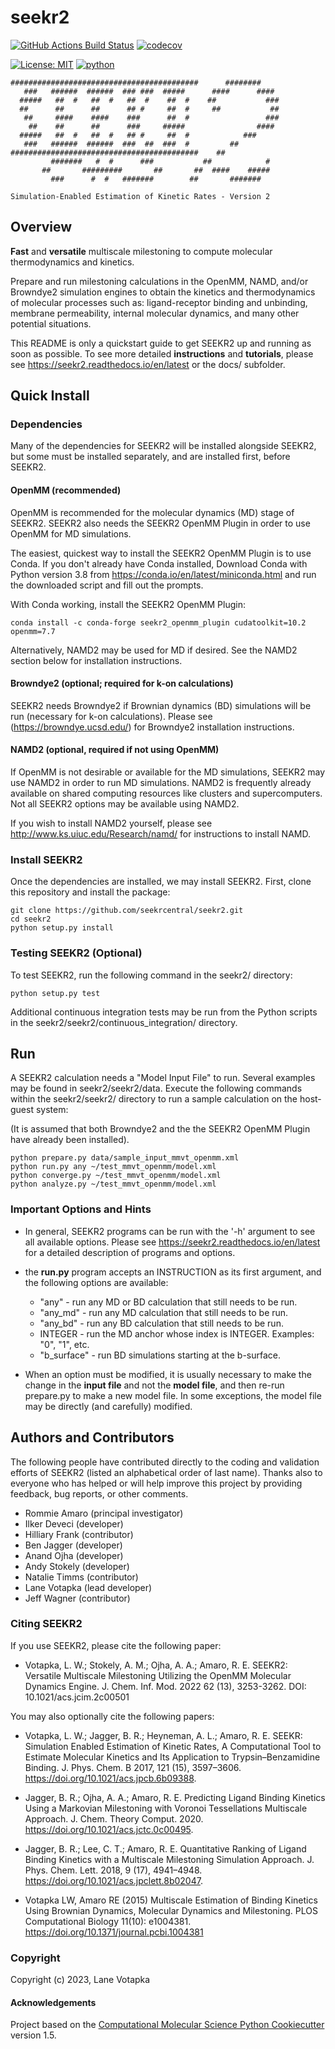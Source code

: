 seekr2
==============================
[//]: # (Badges)
[![GitHub Actions Build Status](https://github.com/seekrcentral/seekr2/workflows/CI/badge.svg)](https://github.com/seekrcentral/seekr2/actions?query=workflow%3ACI)
[![codecov](https://codecov.io/gh/seekrcentral/seekr2/branch/master/graph/badge.svg)](https://codecov.io/gh/seekrcentral/seekr2/branch/master)


[![License: MIT](https://img.shields.io/badge/License-MIT-yellow.svg)](https://opensource.org/licenses/MIT) [![python](https://img.shields.io/badge/python-3.8-blue.svg)](https://www.python.org/)


```
##########################################      ########
   ###   ######  ######  ### ###  #####      ####      ####
  #####   ##  #   ##  #   ##  #    ##  #    ##           ###
  ##      ##      ##      ## #     ##  #     ##           ##
   ##     ####    ####    ###      ##  #                 ###
    ##    ##      ##      ###     #####                ####
  #####   ##  #   ##  #   ## #     ##  #            ###
   ###   ######  ######  ###  ##  ###  #         ## 
##########################################    ##
         #######   #  #      ###           ##            #
       ##       #########       ##       ##  ####    #####
         ###      #  #   #######        ##       #######

Simulation-Enabled Estimation of Kinetic Rates - Version 2
```

## Overview
**Fast** and **versatile** multiscale milestoning to compute molecular 
thermodynamics and kinetics.

Prepare and run milestoning calculations in the OpenMM, NAMD, and/or Browndye2
simulation engines to obtain the kinetics and thermodynamics of molecular 
processes such as: ligand-receptor binding and unbinding, membrane 
permeability, internal molecular dynamics, and many other potential 
situations.

This README is only a quickstart guide to get SEEKR2 up and running as soon as
possible. To see more detailed **instructions** and **tutorials**, please see 
https://seekr2.readthedocs.io/en/latest or the docs/ subfolder.

## Quick Install

### Dependencies
Many of the dependencies for SEEKR2 will be installed alongside SEEKR2, but
some must be installed separately, and are installed first, before SEEKR2.

#### OpenMM (recommended)

OpenMM is recommended for the molecular dynamics (MD) stage of SEEKR2. SEEKR2 
also needs the SEEKR2 OpenMM Plugin in order to use OpenMM for MD simulations.

The easiest, quickest way to install the SEEKR2 OpenMM Plugin is to use
Conda. If you don't already have Conda installed, Download Conda with 
Python version 3.8 from 
https://conda.io/en/latest/miniconda.html and run the downloaded script and 
fill out the prompts. 

With Conda working, install the SEEKR2 OpenMM Plugin:

```
conda install -c conda-forge seekr2_openmm_plugin cudatoolkit=10.2 openmm=7.7
```

Alternatively, NAMD2 may be used for MD if desired. See the NAMD2 section
below for installation instructions.

#### Browndye2 (optional; required for k-on calculations)

SEEKR2 needs Browndye2 if Brownian dynamics (BD) simulations will be run 
(necessary for k-on calculations). Please see (https://browndye.ucsd.edu/) 
for Browndye2 installation instructions.

#### NAMD2 (optional, required if not using OpenMM)

If OpenMM is not desirable or available for the MD simulations, SEEKR2 may 
use NAMD2 in order to run MD simulations. NAMD2 is frequently already 
available on shared computing resources like clusters and supercomputers.
Not all SEEKR2 options may be available using NAMD2.

If you wish to install NAMD2 yourself, please see 
http://www.ks.uiuc.edu/Research/namd/ for instructions to install NAMD.

### Install SEEKR2

Once the dependencies are installed, we may install SEEKR2. First, clone this 
repository and install the package:

```
git clone https://github.com/seekrcentral/seekr2.git
cd seekr2
python setup.py install
```

### Testing SEEKR2 (Optional)
To test SEEKR2, run the following command in the seekr2/ directory:

```
python setup.py test
```

Additional continuous integration tests may be run from the Python scripts in 
the seekr2/seekr2/continuous_integration/ directory.

## Run

A SEEKR2 calculation needs a "Model Input File" to run. Several examples may
be found in seekr2/seekr2/data. Execute the following commands within the 
seekr2/seekr2/ directory to run a sample calculation on the host-guest system:

(It is assumed that both Browndye2 and the the SEEKR2 OpenMM Plugin have
already been installed).

```
python prepare.py data/sample_input_mmvt_openmm.xml
python run.py any ~/test_mmvt_openmm/model.xml
python converge.py ~/test_mmvt_openmm/model.xml
python analyze.py ~/test_mmvt_openmm/model.xml
```

### Important Options and Hints

* In general, SEEKR2 programs can be run with the '-h' argument to see all
available options. Please see https://seekr2.readthedocs.io/en/latest for a
detailed description of programs and options.

* the **run.py** program accepts an INSTRUCTION as its first argument, and
the following options are available:
  * "any" - run any MD or BD calculation that still needs to be run.
  * "any_md" - run any MD calculation that still needs to be run.
  * "any_bd" - run any BD calculation that still needs to be run.
  * INTEGER - run the MD anchor whose index is INTEGER. Examples: "0", "1", etc.
  * "b_surface" - run BD simulations starting at the b-surface.

* When an option must be modified, it is usually necessary to make the change
in the **input file** and not the **model file**, and then re-run 
prepare.py to make a new model file. In some exceptions, the model file may be
directly (and carefully) modified.



## Authors and Contributors

The following people have contributed directly to the coding and validation
efforts of SEEKR2 (listed an alphabetical order of last name). 
Thanks also to everyone who has helped or will help improve this project by 
providing feedback, bug reports, or other comments.

* Rommie Amaro (principal investigator)
* Ilker Deveci (developer)
* Hilliary Frank (contributor)
* Ben Jagger (developer)
* Anand Ojha (developer)
* Andy Stokely (developer)
* Natalie Timms (contributor)
* Lane Votapka (lead developer)
* Jeff Wagner (contributor)

### Citing SEEKR2

If you use SEEKR2, please cite the following paper:

* Votapka, L. W.; Stokely, A. M.; Ojha, A. A.; Amaro, R. E. SEEKR2: Versatile Multiscale Milestoning Utilizing the OpenMM Molecular Dynamics Engine. J. Chem. Inf. Mod. 2022 62 (13), 3253-3262. DOI: 10.1021/acs.jcim.2c00501

You may also optionally cite the following papers:

* Votapka, L. W.; Jagger, B. R.; Heyneman, A. L.; Amaro, R. E. SEEKR: Simulation Enabled Estimation of Kinetic Rates, A Computational Tool to Estimate Molecular Kinetics and Its Application to Trypsin–Benzamidine Binding. J. Phys. Chem. B 2017, 121 (15), 3597–3606. https://doi.org/10.1021/acs.jpcb.6b09388. 

* Jagger, B. R.; Ojha, A. A.; Amaro, R. E. Predicting Ligand Binding Kinetics Using a Markovian Milestoning with Voronoi Tessellations Multiscale Approach. J. Chem. Theory Comput. 2020. https://doi.org/10.1021/acs.jctc.0c00495. 

* Jagger, B. R.; Lee, C. T.; Amaro, R. E. Quantitative Ranking of Ligand Binding Kinetics with a Multiscale Milestoning Simulation Approach. J. Phys. Chem. Lett. 2018, 9 (17), 4941–4948. https://doi.org/10.1021/acs.jpclett.8b02047. 

* Votapka LW, Amaro RE (2015) Multiscale Estimation of Binding Kinetics Using Brownian Dynamics, Molecular Dynamics and Milestoning. PLOS Computational Biology 11(10): e1004381. https://doi.org/10.1371/journal.pcbi.1004381

### Copyright

Copyright (c) 2023, Lane Votapka


#### Acknowledgements
 
Project based on the 
[Computational Molecular Science Python Cookiecutter](https://github.com/molssi/cookiecutter-cms) version 1.5.
